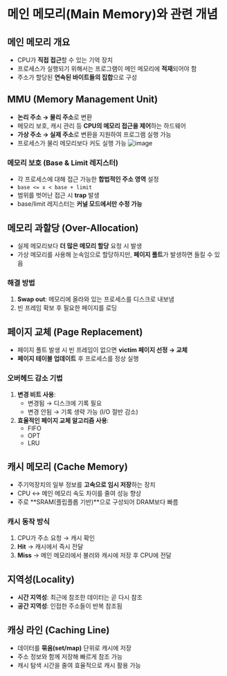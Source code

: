 # 메인 메모리(Main Memory)와 관련 개념

## 메인 메모리 개요
- CPU가 **직접 접근**할 수 있는 기억 장치
- 프로세스가 실행되기 위해서는 프로그램이 메인 메모리에 **적재**되어야 함
- 주소가 할당된 **연속된 바이트들의 집합**으로 구성


## MMU (Memory Management Unit)
- **논리 주소 → 물리 주소**로 변환
- 메모리 보호, 캐시 관리 등 **CPU의 메모리 접근을 제어**하는 하드웨어
- **가상 주소 → 실제 주소**로 변환을 지원하여 프로그램 실행 가능
- 프로세스가 물리 메모리보다 커도 실행 가능
![image](https://github.com/user-attachments/assets/9bcf525a-8133-47b9-ac0f-79fb3bdbfd73)

### 메모리 보호 (Base & Limit 레지스터)
- 각 프로세스에 대해 접근 가능한 **합법적인 주소 영역** 설정
- `base <= x < base + limit`
- 범위를 벗어난 접근 시 **trap** 발생
- base/limit 레지스터는 **커널 모드에서만 수정 가능**

## 메모리 과할당 (Over-Allocation)
- 실제 메모리보다 **더 많은 메모리 할당** 요청 시 발생
- 가상 메모리를 사용해 눈속임으로 할당하지만, **페이지 폴트**가 발생하면 들킬 수 있음

### 해결 방법
1. **Swap out**: 메모리에 올라와 있는 프로세스를 디스크로 내보냄
2. 빈 프레임 확보 후 필요한 페이지를 로딩


## 페이지 교체 (Page Replacement)
- 페이지 폴트 발생 시 빈 프레임이 없으면 **victim 페이지 선정 → 교체**
- **페이지 테이블 업데이트** 후 프로세스를 정상 실행

### 오버헤드 감소 기법
1. **변경 비트 사용**:
   - 변경됨 → 디스크에 기록 필요
   - 변경 안됨 → 기록 생략 가능 (I/O 절반 감소)
2. **효율적인 페이지 교체 알고리즘 사용**:
   - FIFO
   - OPT
   - LRU

## 캐시 메모리 (Cache Memory)
- 주기억장치의 일부 정보를 **고속으로 임시 저장**하는 장치
- CPU ↔ 메인 메모리 속도 차이를 줄여 성능 향상
- 주로 **SRAM(플립플롭 기반)**으로 구성되어 DRAM보다 빠름

### 캐시 동작 방식
1. CPU가 주소 요청 → 캐시 확인
2. **Hit** → 캐시에서 즉시 전달
3. **Miss** → 메인 메모리에서 불러와 캐시에 저장 후 CPU에 전달

## 지역성(Locality)
- **시간 지역성**: 최근에 참조한 데이터는 곧 다시 참조
- **공간 지역성**: 인접한 주소들이 반복 참조됨

## 캐싱 라인 (Caching Line)
- 데이터를 **묶음(set/map)** 단위로 캐시에 저장
- 주소 정보와 함께 저장해 빠르게 참조 가능
- 캐시 탐색 시간을 줄여 효율적으로 캐시 활용 가능
